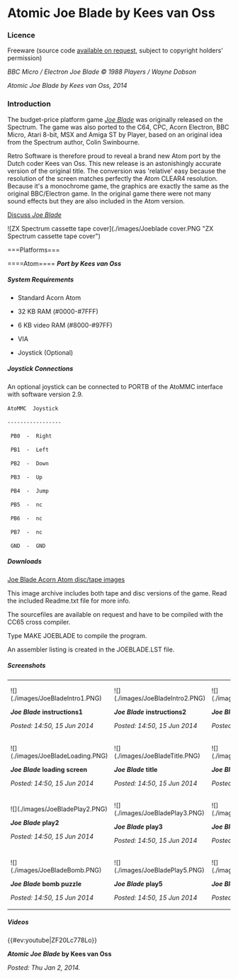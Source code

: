 # Atomic Joe Blade by Kees van Oss



### Licence



Freeware (source code [available on request](mailto:contact@retrosoftware.co.uk), subject to copyright holders' permission)



*BBC Micro / Electron Joe Blade © 1988 Players / Wayne Dobson*

*Atomic Joe Blade by Kees van Oss, 2014*



### Introduction



The budget-price platform game *[Joe Blade](wikipedia:Joe_Blade "wikilink")* was originally released on the Spectrum. The game was also ported to the C64, CPC, Acorn Electron, BBC Micro, Atari 8-bit, MSX and Amiga ST by Player, based on an original idea from the Spectrum author, Colin Swinbourne.



Retro Software is therefore proud to reveal a brand new Atom port by the Dutch coder Kees van Oss. This new release is an astonishingly accurate version of the original title. The conversion was 'relative' easy because the resolution of the screen matches perfectly the Atom CLEAR4 resolution. Because it's a monochrome game, the graphics are exactly the same as the original BBC/Electron game. In the original game there were not many sound effects but they are also included in the Atom version.



[Discuss *Joe Blade*](http://www.retrosoftware.co.uk/forum/viewtopic.php?f=19&t=889)



![ZX Spectrum cassette tape cover](./images/Joeblade cover.PNG "ZX Spectrum cassette tape cover")



===Platforms===

====Atom==== ***Port by Kees van Oss***



##### System Requirements



-   Standard Acorn Atom

-   32 KB RAM (\#0000-\#7FFF)

-   6 KB video RAM (\#8000-\#97FF)

-   VIA

-   Joystick (Optional)



##### Joystick Connections



An optional joystick can be connected to PORTB of the AtoMMC interface with software version 2.9.



`AtoMMC  Joystick`

`-----------------`

` PB0  -  Right`

` PB1  -  Left`

` PB2  -  Down`

` PB3  -  Up`

` PB4  -  Jump`

` PB5  -  nc`

` PB6  -  nc`

` PB7  -  nc`

` GND  -  GND`



##### Downloads



[Joe Blade Acorn Atom disc/tape images](./images/JOEBLADE.zip "wikilink")



This image archive includes both tape and disc versions of the game. Read the included Readme.txt file for more info.



The sourcefiles are available on request and have to be compiled with the CC65 cross compiler.



Type MAKE JOEBLADE to compile the program.



An assembler listing is created in the JOEBLADE.LST file.



##### Screenshots



<table>

<tbody>

<tr class="odd">

<td><p>![](./images/JoeBladeIntro1.PNG)

<strong><em>Joe Blade</em> instructions1</strong><br />

<em>Posted: 14:50, 15 Jun 2014</em></p></td>

<td><p>![](./images/JoeBladeIntro2.PNG)

<strong><em>Joe Blade</em> instructions2</strong><br />

<em>Posted: 14:50, 15 Jun 2014</em></p></td>

<td><p>![](./images/JoeBladeIntro3.PNG)

<strong><em>Joe Blade</em> game controls</strong><br />

<em>Posted: 14:50, 15 Jun 2014</em></p></td>

</tr>

<tr class="even">

<td><p>![](./images/JoeBladeLoading.PNG)

<strong><em>Joe Blade</em> loading screen</strong><br />

<em>Posted: 14:50, 15 Jun 2014</em></p></td>

<td><p>![](./images/JoeBladeTitle.PNG)

<strong><em>Joe Blade</em> title</strong><br />

<em>Posted: 14:50, 15 Jun 2014</em></p></td>

<td><p>![](./images/JoeBladePlay1.PNG)

<strong><em>Joe Blade</em> play1</strong><br />

<em>Posted: 14:50, 15 Jun 2014</em></p></td>

</tr>

<tr class="odd">

<td><p>![](./images/JoeBladePlay2.PNG)

<strong><em>Joe Blade</em> play2</strong><br />

<em>Posted: 14:50, 15 Jun 2014</em></p></td>

<td><p>![](./images/JoeBladePlay3.PNG)

<strong><em>Joe Blade</em> play3</strong><br />

<em>Posted: 14:50, 15 Jun 2014</em></p></td>

<td><p>![](./images/JoeBladePlay4.PNG)

<strong><em>Joe Blade</em> play4</strong><br />

<em>Posted: 14:50, 15 Jun 2014</em></p></td>

</tr>

<tr class="even">

<td><p>![](./images/JoeBladeBomb.PNG)

<strong><em>Joe Blade</em> bomb puzzle</strong><br />

<em>Posted: 14:50, 15 Jun 2014</em></p></td>

<td><p>![](./images/JoeBladePlay5.PNG)

<strong><em>Joe Blade</em> play5</strong><br />

<em>Posted: 14:50, 15 Jun 2014</em></p></td>

<td><p>![](./images/JoeBladePlay6.PNG)

<strong><em>Joe Blade</em> hostage</strong><br />

<em>Posted: 14:50, 15 Jun 2014</em></p></td>

</tr>

</tbody>

</table>



##### Videos



{{\#ev:youtube|ZF20Lc778Lo}}

***Atomic Joe Blade* by Kees van Oss**

*Posted: Thu Jan 2, 2014.*



